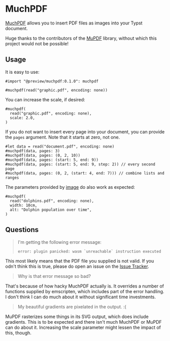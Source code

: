 # MuchPDF

[MuchPDF][MuchPDF] allows you to insert PDF files as images into your Typst document.

Huge thanks to the contributors of the [MuPDF][MuPDF] library,
without which this project would not be possible!

## Usage

It is easy to use:

```typ
#import "@preview/muchpdf:0.1.0": muchpdf

#muchpdf(read("graphic.pdf", encoding: none))
```

You can increase the scale, if desired:

```typ
#muchpdf(
  read("graphic.pdf", encoding: none),
  scale: 2.0,
)
```

If you do not want to insert every page into your document, you can provide the `pages` argument.
Note that it starts at zero, not one.

```typ
#let data = read("document.pdf", encoding: none)
#muchpdf(data, pages: 3)
#muchpdf(data, pages: (0, 2, 10))
#muchpdf(data, pages: (start: 5, end: 9))
#muchpdf(data, pages: (start: 5, end: 9, step: 2)) // every second page
#muchpdf(data, pages: (0, 2, (start: 4, end: 7))) // combine lists and ranges
```

The parameters provided by [image][image] do also work as expected:

```typ
#muchpdf(
  read("dolphins.pdf", encoding: none),
  width: 10cm,
  alt: "Dolphin population over time",
)
```

## Questions

> I'm getting the following error message:
> ```
> error: plugin panicked: wasm `unreachable` instruction executed
> ```

This most likely means that the PDF file you supplied is not valid.
If you odn't think this is true, please do open an issue on the [Issue Tracker][Issue Tracker].

> Why is that error message so bad?

That's because of how hacky MuchPDF actually is. It overrides a number of
functions supplied by emscripten, which includes part of the error handling.
I don't think I can do much about it without significant time investments.

> My beautiful gradients are pixelated in the output. :(

MuPDF rasterizes some things in its SVG output, which does include gradients.
This is to be expected and there isn't much MuchPDF or MuPDF can do about it.
Increasing the scale parameter might lessen the impact of this, though.

[MuchPDF]: https://github.com/frozolotl/muchpdf
[MuPDF]: https://mupdf.com/
[image]: https://typst.app/docs/reference/visualize/image
[Issue Tracker]: https://github.com/frozolotl/muchpdf/issues
